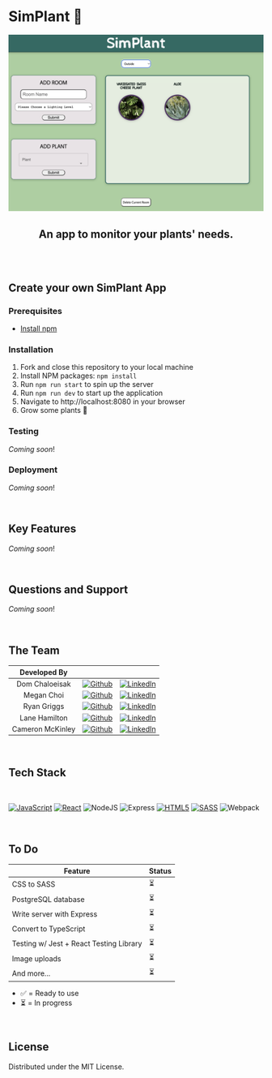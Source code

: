 # SimPlant 🌱

<div align="center">

<img src="src/app/assets/SimPlant.png" width="600" >

## An app to monitor your plants' needs.

<br>

</div>

<br>

## Create your own SimPlant App

### Prerequisites

- [Install npm](https://docs.npmjs.com/downloading-and-installing-node-js-and-npm)

### Installation

1. Fork and close this repository to your local machine
2. Install NPM packages: `npm install`
3. Run `npm run start` to spin up the server
4. Run `npm run dev` to start up the application
5. Navigate to http://localhost:8080 in your browser
6. Grow some plants 🌵

### Testing

_Coming soon_!

### Deployment

_Coming soon_!

<br>

## Key Features

_Coming soon_!

<br>

## Questions and Support

_Coming soon_!

<br>

## The Team

|   Developed By   |                                                                                                                                                |                                                                                                                                                                   |
| :--------------: | :--------------------------------------------------------------------------------------------------------------------------------------------: | :---------------------------------------------------------------------------------------------------------------------------------------------------------------: |
|  Dom Chaloeisak  |   [![Github](https://img.shields.io/badge/github-%23121011.svg?style=for-the-badge&logo=github&logoColor=white)](https://github.com/domc13)    |           [![LinkedIn](https://img.shields.io/badge/LinkedIn-%230077B5.svg?logo=linkedin&logoColor=white)](https://www.linkedin.com/in/dom-chaloeisak/)           |
|    Megan Choi    |   [![Github](https://img.shields.io/badge/github-%23121011.svg?style=for-the-badge&logo=github&logoColor=white)](https://github.com/mgnchoi)   |              [![LinkedIn](https://img.shields.io/badge/LinkedIn-%230077B5.svg?logo=linkedin&logoColor=white)](https://www.linkedin.com/in/mgnchoi/)               |
|   Ryan Griggs    |  [![Github](https://img.shields.io/badge/github-%23121011.svg?style=for-the-badge&logo=github&logoColor=white)](https://github.com/R-Griggs)   |       [![LinkedIn](https://img.shields.io/badge/LinkedIn-%230077B5.svg?logo=linkedin&logoColor=white)](https://www.linkedin.com/in/ryan-griggs-03318525a/)        |
|  Lane Hamilton   |  [![Github](https://img.shields.io/badge/github-%23121011.svg?style=for-the-badge&logo=github&logoColor=white)](https://github.com/LaneEcho)   |          [![LinkedIn](https://img.shields.io/badge/LinkedIn-%230077B5.svg?logo=linkedin&logoColor=white)](https://www.linkedin.com/in/aleyna-hamilton/)           |
| Cameron McKinley | [![Github](https://img.shields.io/badge/github-%23121011.svg?style=for-the-badge&logo=github&logoColor=white)](https://github.com/dev-cameron) | [![LinkedIn](https://img.shields.io/badge/LinkedIn-%230077B5.svg?logo=linkedin&logoColor=white)](https://www.linkedin.com/in/cameron-mckinley-pmp-csm-36198210b/) |

<br>

## Tech Stack

<br>

[![JavaScript][JavaScript]][JavaScript-url] [![React][React.js]][React-url] ![NodeJS](https://img.shields.io/badge/node.js-6DA55F?style=for-the-badge&logo=node.js&logoColor=white) ![Express](https://img.shields.io/badge/Express.js-000000?style=for-the-badge&logo=express&logoColor=white) [![HTML5][HTML5]][HTML5-url] [![SASS][SASS]][SASS-url] ![Webpack](https://img.shields.io/badge/webpack-%238DD6F9.svg?style=for-the-badge&logo=webpack&logoColor=black)

<br>

## To Do

| Feature                                 | Status |
| --------------------------------------- | ------ |
| CSS to SASS                             | ⏳     |
| PostgreSQL database                     | ⏳     |
| Write server with Express               | ⏳     |
| Convert to TypeScript                   | ⏳     |
| Testing w/ Jest + React Testing Library | ⏳     |
| Image uploads                           | ⏳     |
| And more...                             | ⏳     |

- ✅ = Ready to use
- ⏳ = In progress

<br>

## License

Distributed under the MIT License.

<br>

<!-- Logo Links -->

[React.js]: https://img.shields.io/badge/react-%2320232a.svg?style=for-the-badge&logo=react&logoColor=%2361DAFB
[React-url]: https://reactjs.org/
[JavaScript]: https://img.shields.io/badge/javascript-%23323330.svg?style=for-the-badge&logo=javascript&logoColor=%23F7DF1E
[JavaScript-url]: https://www.javascript.com/
[HTML5]: https://img.shields.io/badge/html5-%23E34F26.svg?style=for-the-badge&logo=html5&logoColor=white
[HTML5-url]: https://developer.mozilla.org/en-US/docs/Web/HTML/
[SASS]: https://img.shields.io/badge/SASS-hotpink.svg?style=for-the-badge&logo=SASS&logoColor=white
[SASS-url]: https://sass-lang.com/
